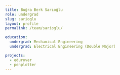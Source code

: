 ```yaml
---
title: Buğra Berk Sarıoğlu
role: undergrad
slug: sarioglu
layout: profile
permalink: /team/sarioglu/

education:
  undergrad: Mechanical Engineering
  undergrad: Electrical Engineering (Double Major)

projects:
  - edurover
  - penplotter
---
```

